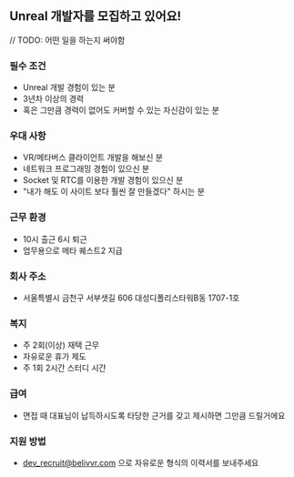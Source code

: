## Unreal 개발자를 모집하고 있어요!

// TODO: 어떤 일을 하는지 써야함

### 필수 조건

- Unreal 개발 경험이 있는 분
- 3년차 이상의 경력
- 혹은 그만큼 경력이 없어도 커버할 수 있는 자신감이 있는 분

### 우대 사항

- VR/메타버스 클라이언트 개발을 해보신 분
- 네트워크 프로그래밍 경험이 있으신 분
- Socket 및 RTC를 이용한 개발 경험이 있으신 분
- "내가 해도 이 사이트 보다 훨씬 잘 만들겠다" 하시는 분

### 근무 환경

- 10시 출근 6시 퇴근
- 업무용으로 메타 퀘스트2 지급

### 회사 주소

- 서울특별시 금천구 서부샛길 606 대성디폴리스타워B동 1707-1호

### 복지

- 주 2회(이상) 재택 근무
- 자유로운 휴가 제도
- 주 1회 2시간 스터디 시간

### 급여

- 면접 때 대표님이 납득하시도록 타당한 근거를 갖고 제시하면 그만큼 드릴거에요

### 지원 방법

- dev_recruit@belivvr.com 으로 자유로운 형식의 이력서를 보내주세요
